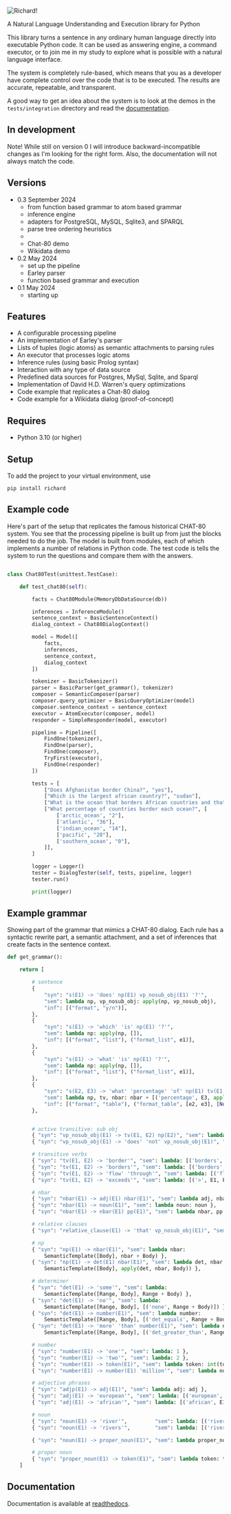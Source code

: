 ![Richard!](richard.jpg)

A Natural Language Understanding and Execution library for Python

This library turns a sentence in any ordinary human language directly into executable Python code. It can be used as answering engine, a command executor, or to join me in my study to explore what is possible with a natural language interface.

The system is completely rule-based, which means that you as a developer have complete control over the code that is to be executed. The results are accurate, repeatable, and transparent.

A good way to get an idea about the system is to look at the demos in the `tests/integration` directory and read the [documentation](https://richard.readthedocs.io/).

## In development

Note! While still on version 0 I will introduce backward-incompatible changes as I'm looking for the right form. Also, the documentation will not always match the code.

## Versions

* 0.3 September 2024
    * from function based grammar to atom based grammar
    * inference engine
    * adapters for PostgreSQL, MySQL, Sqlite3, and SPARQL
    * parse tree ordering heuristics
    *
    * Chat-80 demo
    * Wikidata demo
* 0.2 May 2024
    * set up the pipeline
    * Earley parser
    * function based grammar and execution
* 0.1 May 2024
    * starting up

## Features

* A configurable processing pipeline
* An implementation of Earley's parser
* Lists of tuples (logic atoms) as semantic attachments to parsing rules
* An executor that processes logic atoms
* Inference rules (using basic Prolog syntax)
* Interaction with any type of data source
* Predefined data sources for Postgres, MySql, Sqlite, and Sparql
* Implementation of David H.D. Warren's query optimizations
* Code example that replicates a Chat-80 dialog
* Code example for a Wikidata dialog (proof-of-concept)

## Requires

* Python 3.10 (or higher)

## Setup

To add the project to your virtual environment, use

    pip install richard

## Example code

Here's part of the setup that replicates the famous historical CHAT-80 system. You see that the processing pipeline is built up from just the blocks needed to do the job. The model is built from modules, each of which implements a number of relations in Python code. The test code is tells the system to run the questions and compare them with the answers.

~~~python

class Chat80Test(unittest.TestCase):

    def test_chat80(self):

        facts = Chat80Module(MemoryDbDataSource(db))

        inferences = InferenceModule()
        sentence_context = BasicSentenceContext()
        dialog_context = Chat80DialogContext()

        model = Model([
            facts,
            inferences,
            sentence_context,
            dialog_context
        ])

        tokenizer = BasicTokenizer()
        parser = BasicParser(get_grammar(), tokenizer)
        composer = SemanticComposer(parser)
        composer.query_optimizer = BasicQueryOptimizer(model)
        composer.sentence_context = sentence_context
        executor = AtomExecutor(composer, model)
        responder = SimpleResponder(model, executor)

        pipeline = Pipeline([
            FindOne(tokenizer),
            FindOne(parser),
            FindOne(composer),
            TryFirst(executor),
            FindOne(responder)
        ])

        tests = [
            ["Does Afghanistan border China?", "yes"],
            ["Which is the largest african country?", "sudan"],
            ["What is the ocean that borders African countries and that borders Asian countries?", "indian_ocean"],
            ["What percentage of countries border each ocean?", [
                ['arctic_ocean', "2"],
                ['atlantic', "36"],
                ['indian_ocean', "14"],
                ['pacific', "20"],
                ['southern_ocean', "0"],
            ]],
        ]

        logger = Logger()
        tester = DialogTester(self, tests, pipeline, logger)
        tester.run()

        print(logger)
~~~

## Example grammar

Showing part of the grammar that mimics a CHAT-80 dialog. Each rule has a syntactic rewrite part, a semantic attachment, and a set of inferences that create facts in the sentence context.

~~~python
def get_grammar():

    return [

        # sentence
        {
            "syn": "s(E1) -> 'does' np(E1) vp_nosub_obj(E1) '?'",
            "sem": lambda np, vp_nosub_obj: apply(np, vp_nosub_obj),
            "inf": [("format", "y/n")],
        },
        {
            "syn": "s(E1) -> 'which' 'is' np(E1) '?'",
            "sem": lambda np: apply(np, []),
            "inf": [("format", "list"), ("format_list", e1)],
        },
        {
            "syn": "s(E1) -> 'what' 'is' np(E1) '?'",
            "sem": lambda np: apply(np, []),
            "inf": [("format", "list"), ("format_list", e1)],
        },
        {
            "syn": "s(E2, E3) -> 'what' 'percentage' 'of' np(E1) tv(E1, E2) 'each' nbar(E2) '?'",
            "sem": lambda np, tv, nbar: nbar + [('percentage', E3, apply(np, tv), apply(np, []))],
            "inf": [("format", "table"), ("format_table", [e2, e3], [None, None])],
        },


        # active transitive: sub obj
        { "syn": "vp_nosub_obj(E1) -> tv(E1, E2) np(E2)", "sem": lambda tv, np: apply(np, tv) },
        { "syn": "vp_nosub_obj(E1) -> 'does' 'not' vp_nosub_obj(E1)", "sem": lambda vp_nosub_obj: [('not', vp_nosub_obj)] },

        # transitive verbs
        { "syn": "tv(E1, E2) -> 'border'", "sem": lambda: [('borders', E1, E2)] },
        { "syn": "tv(E1, E2) -> 'borders'", "sem": lambda: [('borders', E1, E2)] },
        { "syn": "tv(E1, E2) -> 'flow' 'through'", "sem": lambda: [('flows_through', E1, E2)] },
        { "syn": "tv(E1, E2) -> 'exceeds'", "sem": lambda: [('>', E1, E2)] },

        # nbar
        { "syn": "nbar(E1) -> adj(E1) nbar(E1)", "sem": lambda adj, nbar: adj + nbar },
        { "syn": "nbar(E1) -> noun(E1)", "sem": lambda noun: noun },
        { "syn": "nbar(E1) -> nbar(E1) pp(E1)", "sem": lambda nbar, pp: nbar + pp },

        # relative clauses
        { "syn": "relative_clause(E1) -> 'that' vp_nosub_obj(E1)", "sem": lambda vp_nosub_obj: vp_nosub_obj },

        # np
        { "syn": "np(E1) -> nbar(E1)", "sem": lambda nbar:
            SemanticTemplate([Body], nbar + Body) },
        { "syn": "np(E1) -> det(E1) nbar(E1)", "sem": lambda det, nbar:
            SemanticTemplate([Body], apply(det, nbar, Body)) },

        # determiner
        { "syn": "det(E1) -> 'some'", "sem": lambda:
            SemanticTemplate([Range, Body], Range + Body) },
        { "syn": "det(E1) -> 'no'", "sem": lambda:
            SemanticTemplate([Range, Body], [('none', Range + Body)]) },
        { "syn": "det(E1) -> number(E1)", "sem": lambda number:
            SemanticTemplate([Range, Body], [('det_equals', Range + Body, number)]) },
        { "syn": "det(E1) -> 'more' 'than' number(E1)", "sem": lambda number:
            SemanticTemplate([Range, Body], [('det_greater_than', Range + Body, number)]) },

        # number
        { "syn": "number(E1) -> 'one'", "sem": lambda: 1 },
        { "syn": "number(E1) -> 'two'", "sem": lambda: 2 },
        { "syn": "number(E1) -> token(E1)", "sem": lambda token: int(token), "if": lambda token: re.match('^\d+$', token) },
        { "syn": "number(E1) -> number(E1) 'million'", "sem": lambda number: number * 1000000 },

        # adjective phrases
        { "syn": "adjp(E1) -> adj(E1)", "sem": lambda adj: adj },
        { "syn": "adj(E1) -> 'european'", "sem": lambda: [('european', E1)] },
        { "syn": "adj(E1) -> 'african'", "sem": lambda: [('african', E1)] },

        # noun
        { "syn": "noun(E1) -> 'river'",         "sem": lambda: [('river', E1)],         "inf": [('isa', e1, 'river')] },
        { "syn": "noun(E1) -> 'rivers'",        "sem": lambda: [('river', E1)],         "inf": [('isa', e1, 'river')] },

        { "syn": "noun(E1) -> proper_noun(E1)", "sem": lambda proper_noun: [('resolve_name', proper_noun, E1)] },

        # proper noun
        { "syn": "proper_noun(E1) -> token(E1)", "sem": lambda token: token },
    ]
~~~

## Documentation

Documentation is available at [readthedocs](https://richard.readthedocs.io/).

